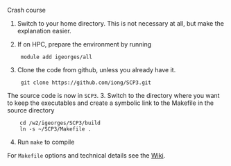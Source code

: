 Crash course

1. Switch to your home directory. This is not necessary at all, but make the
explanation easier.

2. If on HPC, prepare the environment by running

        module add igeorges/all

3. Clone the code from github, unless you already have it.

        git clone https://github.com/iong/SCP3.git

The source code is now in `SCP3`.
3. Switch to the directory where you want to keep the executables and create a
   symbolic link to the Makefile in the source directory

        cd /w2/igeorges/SCP3/build
        ln -s ~/SCP3/Makefile .

4. Run `make` to compile

For `Makefile` options and technical details see the [Wiki](https://github.com/iong/SCP3/wiki).
